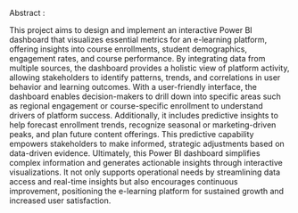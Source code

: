 Abstract :



This project aims to design and implement an interactive Power BI dashboard that visualizes essential metrics for an e-learning platform, offering insights into course enrollments, student demographics, engagement rates, and course performance. By integrating data from multiple sources, the dashboard provides a holistic view of platform activity, allowing stakeholders to identify patterns, trends, and correlations in user behavior and learning outcomes.
With a user-friendly interface, the dashboard enables decision-makers to drill down into specific areas such as regional engagement or course-specific enrollment to understand drivers of platform success. Additionally, it includes predictive insights to help forecast enrollment trends, recognize seasonal or marketing-driven peaks, and plan future content offerings. This predictive capability empowers stakeholders to make informed, strategic adjustments based on data-driven evidence.
Ultimately, this Power BI dashboard simplifies complex information and generates actionable insights through interactive visualizations. It not only supports operational needs by streamlining data access and real-time insights but also encourages continuous improvement, positioning the e-learning platform for sustained growth and increased user satisfaction.
